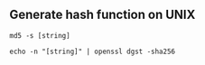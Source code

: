 
## Generate hash function on UNIX

```
md5 -s [string]
```

```
echo -n "[string]" | openssl dgst -sha256
```
